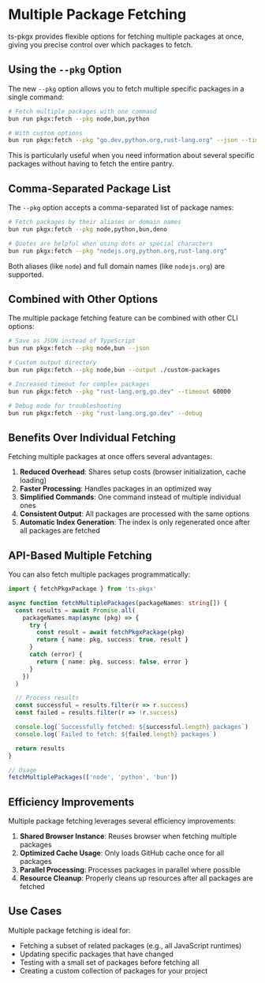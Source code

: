 # Multiple Package Fetching

ts-pkgx provides flexible options for fetching multiple packages at once, giving you precise control over which packages to fetch.

## Using the `--pkg` Option

The new `--pkg` option allows you to fetch multiple specific packages in a single command:

```bash
# Fetch multiple packages with one command
bun run pkgx:fetch --pkg node,bun,python

# With custom options
bun run pkgx:fetch --pkg "go.dev,python.org,rust-lang.org" --json --timeout 60000
```

This is particularly useful when you need information about several specific packages without having to fetch the entire pantry.

## Comma-Separated Package List

The `--pkg` option accepts a comma-separated list of package names:

```bash
# Fetch packages by their aliases or domain names
bun run pkgx:fetch --pkg node,python,bun,deno

# Quotes are helpful when using dots or special characters
bun run pkgx:fetch --pkg "nodejs.org,python.org,rust-lang.org"
```

Both aliases (like `node`) and full domain names (like `nodejs.org`) are supported.

## Combined with Other Options

The multiple package fetching feature can be combined with other CLI options:

```bash
# Save as JSON instead of TypeScript
bun run pkgx:fetch --pkg node,bun --json

# Custom output directory
bun run pkgx:fetch --pkg node,bun --output ./custom-packages

# Increased timeout for complex packages
bun run pkgx:fetch --pkg "rust-lang.org,go.dev" --timeout 60000

# Debug mode for troubleshooting
bun run pkgx:fetch --pkg "rust-lang.org,go.dev" --debug
```

## Benefits Over Individual Fetching

Fetching multiple packages at once offers several advantages:

1. **Reduced Overhead**: Shares setup costs (browser initialization, cache loading)
2. **Faster Processing**: Handles packages in an optimized way
3. **Simplified Commands**: One command instead of multiple individual ones
4. **Consistent Output**: All packages are processed with the same options
5. **Automatic Index Generation**: The index is only regenerated once after all packages are fetched

## API-Based Multiple Fetching

You can also fetch multiple packages programmatically:

```typescript
import { fetchPkgxPackage } from 'ts-pkgx'

async function fetchMultiplePackages(packageNames: string[]) {
  const results = await Promise.all(
    packageNames.map(async (pkg) => {
      try {
        const result = await fetchPkgxPackage(pkg)
        return { name: pkg, success: true, result }
      }
      catch (error) {
        return { name: pkg, success: false, error }
      }
    })
  )

  // Process results
  const successful = results.filter(r => r.success)
  const failed = results.filter(r => !r.success)

  console.log(`Successfully fetched: ${successful.length} packages`)
  console.log(`Failed to fetch: ${failed.length} packages`)

  return results
}

// Usage
fetchMultiplePackages(['node', 'python', 'bun'])
```

## Efficiency Improvements

Multiple package fetching leverages several efficiency improvements:

1. **Shared Browser Instance**: Reuses browser when fetching multiple packages
2. **Optimized Cache Usage**: Only loads GitHub cache once for all packages
3. **Parallel Processing**: Processes packages in parallel where possible
4. **Resource Cleanup**: Properly cleans up resources after all packages are fetched

## Use Cases

Multiple package fetching is ideal for:

- Fetching a subset of related packages (e.g., all JavaScript runtimes)
- Updating specific packages that have changed
- Testing with a small set of packages before fetching all
- Creating a custom collection of packages for your project
